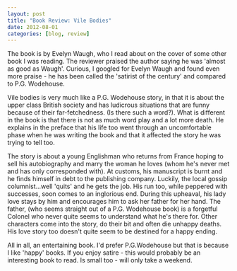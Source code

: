 ```yaml
---
layout: post
title: "Book Review: Vile Bodies"
date: 2012-08-01
categories: [blog, review]
---
```

The book is by Evelyn Waugh, who I read about on the cover of some other book I was reading. The reviewer praised the author saying he was 'almost as good as Waugh'. Curious, I googled for Evelyn Waugh and found even more praise - he has been called the 'satirist of the century' and compared to P.G. Wodehouse. 

Vile bodies is very much like a P.G. Wodehouse story, in that it is about the upper class British society and has ludicrous situations that are funny because of their far-fetchedness. (Is there such a word?). What is different in the book is that there is not as much word play and a lot more death. He explains in the preface that his life too went through an uncomfortable phase when he was writing the book and that it affected the story he was trying to tell too. 

The story is about a young Englishman who returns from France hoping to sell his autobiography and marry the woman he loves (whom he's never met and has only corresponded with). At customs, his manuscript is burnt and he finds himself in debt to the publishing company. Luckily, the local gossip columnist...well 'quits' and he gets the job. His run too, while peppered with successes, soon comes to an inglorious end. During this upheaval, his lady love stays by him and encourages him to ask her father for her hand. The father, (who seems straight out of a P.G. Wodehouse book) is a forgetful Colonel who never quite seems to understand what he's there for. Other characters come into the story, do their bit and often die unhappy deaths. His love story too doesn't quite seem to be destined for a happy ending. 

All in all, an entertaining book. I'd prefer P.G.Wodehouse but that is because I like 'happy' books. If you enjoy satire - this would probably be an interesting book to read. Is small too - will only take a weekend. 
